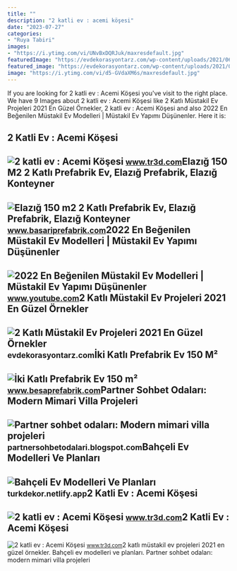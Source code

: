 ```yaml
---
title: ""
description: "2 katli ev : acemi köşesi"
date: "2023-07-27"
categories:
- "Ruya Tabiri"
images:
- "https://i.ytimg.com/vi/UNvBxDQRJuk/maxresdefault.jpg"
featuredImage: "https://evdekorasyontarz.com/wp-content/uploads/2021/06/2-katli-ev-projeleri-fiyatlari.jpg"
featured_image: "https://evdekorasyontarz.com/wp-content/uploads/2021/06/2-katli-ev-projeleri-fiyatlari.jpg"
image: "https://i.ytimg.com/vi/d5-GVdaXM6s/maxresdefault.jpg"
---
```


If you are looking for 2 katli ev : Acemi Köşesi you've visit to the right place. We have 9 Images about 2 katli ev : Acemi Köşesi like 2 Katlı Müstakil Ev Projeleri 2021 En Güzel Örnekler, 2 katli ev : Acemi Köşesi and also 2022 En Beğenilen Müstakil Ev Modelleri | Müstakil Ev Yapımı Düşünenler. Here it is:

2 Katli Ev : Acemi Köşesi
-------------------------

 ![2 katli ev : Acemi Köşesi](https://www.tr3d.com/up/galeri/217v/ek_1.jpg) <small>www.tr3d.com</small>Elazığ 150 M2 2 Katlı Prefabrik Ev, Elazığ Prefabrik, Elazığ Konteyner
----------------------------------------------------------------------

 ![Elazığ 150 m2 2 Katlı Prefabrik Ev, Elazığ Prefabrik, Elazığ Konteyner](https://www.basariprefabrik.com/uploads/955185c7be2aa3f983.jpg) <small>www.basariprefabrik.com</small>2022 En Beğenilen Müstakil Ev Modelleri | Müstakil Ev Yapımı Düşünenler
-----------------------------------------------------------------------

 ![2022 En Beğenilen Müstakil Ev Modelleri | Müstakil Ev Yapımı Düşünenler](https://i.ytimg.com/vi/UNvBxDQRJuk/maxresdefault.jpg) <small>www.youtube.com</small>2 Katlı Müstakil Ev Projeleri 2021 En Güzel Örnekler
----------------------------------------------------

 ![2 Katlı Müstakil Ev Projeleri 2021 En Güzel Örnekler](https://evdekorasyontarz.com/wp-content/uploads/2021/06/2-katli-ev-projeleri-fiyatlari.jpg) <small>evdekorasyontarz.com</small>İki Katlı Prefabrik Ev 150 M²
-----------------------------

 ![İki Katlı Prefabrik Ev 150 m²](https://www.besaprefabrik.com/uploads/Iki-Katli-Prefabrik-Ev-150-m2-Plani.jpg) <small>www.besaprefabrik.com</small>Partner Sohbet Odaları: Modern Mimari Villa Projeleri
-----------------------------------------------------

 ![Partner sohbet odaları: Modern mimari villa projeleri](https://i.ytimg.com/vi/d5-GVdaXM6s/maxresdefault.jpg) <small>partnersohbetodalari.blogspot.com</small>Bahçeli Ev Modelleri Ve Planları
--------------------------------

 ![Bahçeli Ev Modelleri Ve Planları](https://i.pinimg.com/736x/b7/6f/ac/b76fac25ac6a76673e783e4b494d989e.jpg) <small>turkdekor.netlify.app</small>2 Katli Ev : Acemi Köşesi
-------------------------

 ![2 katli ev : Acemi Köşesi](http://www.tr3d.com/up/galeri/217v/ek_3.jpg) <small>www.tr3d.com</small>2 Katli Ev : Acemi Köşesi
-------------------------

 ![2 katli ev : Acemi Köşesi](http://www.tr3d.com/up/galeri/217v/_proje.jpg) <small>www.tr3d.com</small>2 katlı müstakil ev projeleri 2021 en güzel örnekler. Bahçeli ev modelleri ve planları. Partner sohbet odaları: modern mimari villa projeleri
